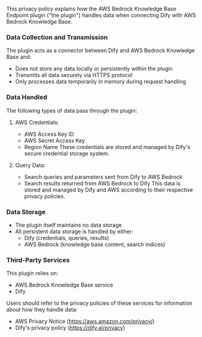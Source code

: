 This privacy policy explains how the AWS Bedrock Knowledge Base Endpoint plugin ("the plugin") handles data when connecting Dify with AWS Bedrock Knowledge Base.

### Data Collection and Transmission

The plugin acts as a connector between Dify and AWS Bedrock Knowledge Base and:

- Does not store any data locally or persistently within the plugin
- Transmits all data securely via HTTPS protocol
- Only processes data temporarily in memory during request handling

### Data Handled

The following types of data pass through the plugin:

1. AWS Credentials:
   - AWS Access Key ID
   - AWS Secret Access Key
   - Region Name
   These credentials are stored and managed by Dify's secure credential storage system.

2. Query Data:
   - Search queries and parameters sent from Dify to AWS Bedrock
   - Search results returned from AWS Bedrock to Dify
   This data is stored and managed by Dify and AWS according to their respective privacy policies.

### Data Storage

- The plugin itself maintains no data storage
- All persistent data storage is handled by either:
  - Dify (credentials, queries, results)
  - AWS Bedrock (knowledge base content, search indices)

### Third-Party Services

This plugin relies on:
- AWS Bedrock Knowledge Base service
- Dify

Users should refer to the privacy policies of these services for information about how they handle data:
- AWS Privacy Notice (https://aws.amazon.com/privacy/)
- Dify's privacy policy (https://dify.ai/privacy)
